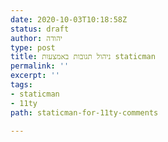 ```yaml
---
date: 2020-10-03T10:18:58Z
status: draft
author: יהודה
type: post
title: ניהול תגובות באמצעות staticman
permalink: ''
excerpt: ''
tags:
- staticman
- 11ty
path: staticman-for-11ty-comments

---
```

